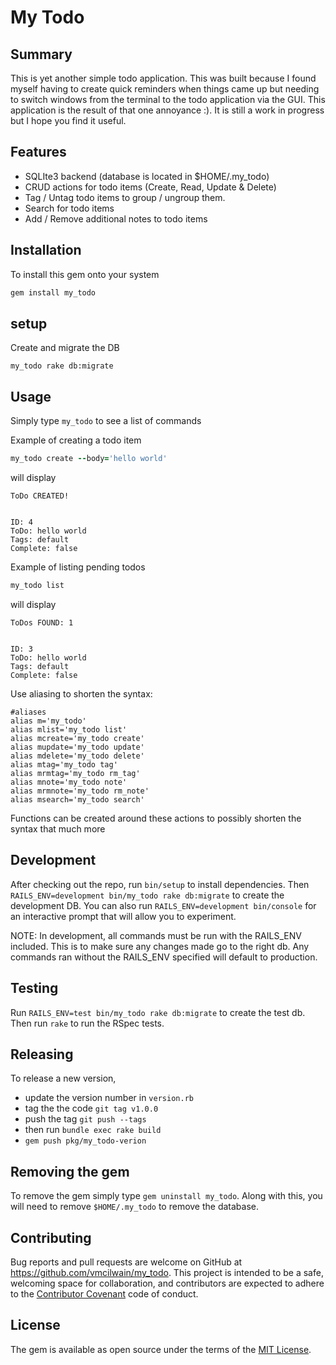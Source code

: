 # My Todo

## Summary
This is yet another simple todo application. This was built because I found myself having to create quick reminders when things came up but needing to switch windows from the terminal to the todo application via the GUI. This application is the result of that one annoyance :). It is still a work in progress but I hope you find it useful.

## Features
* SQLIte3 backend (database is located in $HOME/.my_todo)
* CRUD actions for todo items (Create, Read, Update & Delete)
* Tag / Untag todo items to group / ungroup them.
* Search for todo items
* Add / Remove additional notes to todo items

## Installation

To install this gem onto your system

```ruby
gem install my_todo
```

## setup
Create and migrate the DB

`my_todo rake db:migrate`

## Usage
Simply type `my_todo` to see a list of commands

Example of creating a todo item

```ruby
my_todo create --body='hello world'
```

will display

```
ToDo CREATED!


ID: 4
ToDo: hello world
Tags: default
Complete: false
```

Example of listing pending todos

```ruby
my_todo list
```

will display

```
ToDos FOUND: 1


ID: 3
ToDo: hello world
Tags: default
Complete: false
```

Use aliasing to shorten the syntax:
```
#aliases
alias m='my_todo'
alias mlist='my_todo list'
alias mcreate='my_todo create'
alias mupdate='my_todo update'
alias mdelete='my_todo delete'
alias mtag='my_todo tag'
alias mrmtag='my_todo rm_tag'
alias mnote='my_todo note'
alias mrmnote='my_todo rm_note'
alias msearch='my_todo search'
```

Functions can be created around these actions to possibly shorten the syntax that much more

## Development

After checking out the repo, run `bin/setup` to install dependencies. Then `RAILS_ENV=development bin/my_todo rake db:migrate` to create the development DB. You can also run `RAILS_ENV=development bin/console` for an interactive prompt that will allow you to experiment.

NOTE: In development, all commands must be run with the RAILS_ENV included. This is to make sure any changes made go to the right db. Any commands ran without the RAILS_ENV specified will default to production.

## Testing

Run `RAILS_ENV=test bin/my_todo rake db:migrate` to create the test db. Then run `rake` to run the RSpec tests.

## Releasing
To release a new version,
* update the version number in `version.rb`
* tag the the code `git tag v1.0.0`
* push the tag `git push --tags`
* then run `bundle exec rake build`
* `gem push pkg/my_todo-verion`

## Removing the gem
To remove the gem simply type `gem uninstall my_todo`. Along with this, you will need to remove `$HOME/.my_todo` to remove the database.

## Contributing

Bug reports and pull requests are welcome on GitHub at https://github.com/vmcilwain/my_todo. This project is intended to be a safe, welcoming space for collaboration, and contributors are expected to adhere to the [Contributor Covenant](http://contributor-covenant.org) code of conduct.

## License

The gem is available as open source under the terms of the [MIT License](http://opensource.org/licenses/MIT).
